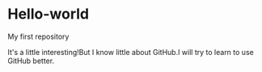 # Hello-world
My first repository

It's a little interesting!But I know little about GitHub.I will try to learn to use GitHub better.
